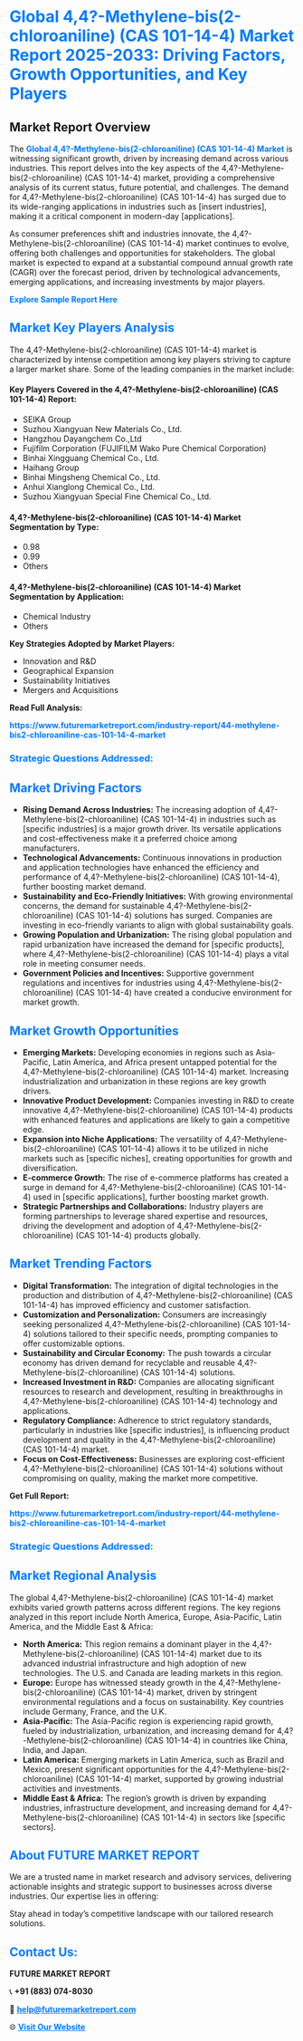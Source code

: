 <h1 style="color: #007BFF;">Global 4,4?-Methylene-bis(2-chloroaniline) (CAS 101-14-4) Market Report 2025-2033: Driving Factors, Growth Opportunities, and Key Players</h1>

<section id="overview">
<h2>Market Report Overview</h2>
<p>The <a href="https://www.futuremarketreport.com/industry-report/44-methylene-bis2-chloroaniline-cas-101-14-4-market" style="color: #007BFF; text-decoration: none;"><strong>Global 4,4?-Methylene-bis(2-chloroaniline) (CAS 101-14-4) Market</strong></a> is witnessing significant growth, driven by increasing demand across various industries. This report delves into the key aspects of the 4,4?-Methylene-bis(2-chloroaniline) (CAS 101-14-4) market, providing a comprehensive analysis of its current status, future potential, and challenges. The demand for 4,4?-Methylene-bis(2-chloroaniline) (CAS 101-14-4) has surged due to its wide-ranging applications in industries such as [insert industries], making it a critical component in modern-day [applications].</p>
<p>As consumer preferences shift and industries innovate, the 4,4?-Methylene-bis(2-chloroaniline) (CAS 101-14-4) market continues to evolve, offering both challenges and opportunities for stakeholders. The global market is expected to expand at a substantial compound annual growth rate (CAGR) over the forecast period, driven by technological advancements, emerging applications, and increasing investments by major players.</p>
</section>

<section id="overview">
<p><a href="https://www.futuremarketreport.com/request-sample/reportId=114396" style="color: #007BFF; text-decoration: none;"><strong>Explore Sample Report Here</strong></a></p>
</section>

<section id="key-players">
<h2 style="color: #007BFF;">Market Key Players Analysis</h2>
<p>The 4,4?-Methylene-bis(2-chloroaniline) (CAS 101-14-4) market is characterized by intense competition among key players striving to capture a larger market share. Some of the leading companies in the market include:</p>
<h4>Key Players Covered in the 4,4?-Methylene-bis(2-chloroaniline) (CAS 101-14-4) Report:</h4>
<ul><li>SEIKA Group</li><li>Suzhou Xiangyuan New Materials Co., Ltd.</li><li>Hangzhou Dayangchem Co.,Ltd</li><li>Fujifilm Corporation (FUJIFILM Wako Pure Chemical Corporation)</li><li>Binhai Xingguang Chemical Co., Ltd.</li><li>Haihang Group</li><li>Binhai Mingsheng Chemical Co., Ltd.</li><li>Anhui Xianglong Chemical Co., Ltd.</li><li>Suzhou Xiangyuan Special Fine Chemical Co., Ltd.</li></ul>
<h4>4,4?-Methylene-bis(2-chloroaniline) (CAS 101-14-4) Market Segmentation by Type:</h4>
<ul><li>0.98</li><li>0.99</li><li>Others</li></ul>

<h4>4,4?-Methylene-bis(2-chloroaniline) (CAS 101-14-4) Market Segmentation by Application:</h4>
<ul><li>Chemical Industry</li><li>Others</li></ul>
<p><strong>Key Strategies Adopted by Market Players:</strong></p>
<ul>
<li>Innovation and R&D</li>
<li>Geographical Expansion</li>
<li>Sustainability Initiatives</li>
<li>Mergers and Acquisitions</li>
</ul>
</section>

<section>
<p><strong>Read Full Analysis: </strong></p><a href="https://www.futuremarketreport.com/industry-report/44-methylene-bis2-chloroaniline-cas-101-14-4-market" style="color: #007BFF; text-decoration: none;"><strong>https://www.futuremarketreport.com/industry-report/44-methylene-bis2-chloroaniline-cas-101-14-4-market</strong></a>
<h3 style="color: #007BFF;">Strategic Questions Addressed:</h3>
</section>

<section id="driving-factors">
<h2 style="color: #007BFF;">Market Driving Factors</h2>
<ul>
<li><strong>Rising Demand Across Industries:</strong> The increasing adoption of 4,4?-Methylene-bis(2-chloroaniline) (CAS 101-14-4) in industries such as [specific industries] is a major growth driver. Its versatile applications and cost-effectiveness make it a preferred choice among manufacturers.</li>
<li><strong>Technological Advancements:</strong> Continuous innovations in production and application technologies have enhanced the efficiency and performance of 4,4?-Methylene-bis(2-chloroaniline) (CAS 101-14-4), further boosting market demand.</li>
<li><strong>Sustainability and Eco-Friendly Initiatives:</strong> With growing environmental concerns, the demand for sustainable 4,4?-Methylene-bis(2-chloroaniline) (CAS 101-14-4) solutions has surged. Companies are investing in eco-friendly variants to align with global sustainability goals.</li>
<li><strong>Growing Population and Urbanization:</strong> The rising global population and rapid urbanization have increased the demand for [specific products], where 4,4?-Methylene-bis(2-chloroaniline) (CAS 101-14-4) plays a vital role in meeting consumer needs.</li>
<li><strong>Government Policies and Incentives:</strong> Supportive government regulations and incentives for industries using 4,4?-Methylene-bis(2-chloroaniline) (CAS 101-14-4) have created a conducive environment for market growth.</li>
</ul>
</section>

<section id="growth-opportunities">
<h2 style="color: #007BFF;">Market Growth Opportunities</h2>
<ul>
<li><strong>Emerging Markets:</strong> Developing economies in regions such as Asia-Pacific, Latin America, and Africa present untapped potential for the 4,4?-Methylene-bis(2-chloroaniline) (CAS 101-14-4) market. Increasing industrialization and urbanization in these regions are key growth drivers.</li>
<li><strong>Innovative Product Development:</strong> Companies investing in R&D to create innovative 4,4?-Methylene-bis(2-chloroaniline) (CAS 101-14-4) products with enhanced features and applications are likely to gain a competitive edge.</li>
<li><strong>Expansion into Niche Applications:</strong> The versatility of 4,4?-Methylene-bis(2-chloroaniline) (CAS 101-14-4) allows it to be utilized in niche markets such as [specific niches], creating opportunities for growth and diversification.</li>
<li><strong>E-commerce Growth:</strong> The rise of e-commerce platforms has created a surge in demand for 4,4?-Methylene-bis(2-chloroaniline) (CAS 101-14-4) used in [specific applications], further boosting market growth.</li>
<li><strong>Strategic Partnerships and Collaborations:</strong> Industry players are forming partnerships to leverage shared expertise and resources, driving the development and adoption of 4,4?-Methylene-bis(2-chloroaniline) (CAS 101-14-4) products globally.</li>
</ul>
</section>

<section id="trending-factors">
<h2 style="color: #007BFF;">Market Trending Factors</h2>
<ul>
<li><strong>Digital Transformation:</strong> The integration of digital technologies in the production and distribution of 4,4?-Methylene-bis(2-chloroaniline) (CAS 101-14-4) has improved efficiency and customer satisfaction.</li>
<li><strong>Customization and Personalization:</strong> Consumers are increasingly seeking personalized 4,4?-Methylene-bis(2-chloroaniline) (CAS 101-14-4) solutions tailored to their specific needs, prompting companies to offer customizable options.</li>
<li><strong>Sustainability and Circular Economy:</strong> The push towards a circular economy has driven demand for recyclable and reusable 4,4?-Methylene-bis(2-chloroaniline) (CAS 101-14-4) solutions.</li>
<li><strong>Increased Investment in R&D:</strong> Companies are allocating significant resources to research and development, resulting in breakthroughs in 4,4?-Methylene-bis(2-chloroaniline) (CAS 101-14-4) technology and applications.</li>
<li><strong>Regulatory Compliance:</strong> Adherence to strict regulatory standards, particularly in industries like [specific industries], is influencing product development and quality in the 4,4?-Methylene-bis(2-chloroaniline) (CAS 101-14-4) market.</li>
<li><strong>Focus on Cost-Effectiveness:</strong> Businesses are exploring cost-efficient 4,4?-Methylene-bis(2-chloroaniline) (CAS 101-14-4) solutions without compromising on quality, making the market more competitive.</li>
</ul>
</section>

<section>
<p><strong>Get Full Report: </strong></p><a href="https://www.futuremarketreport.com/industry-report/44-methylene-bis2-chloroaniline-cas-101-14-4-market" style="color: #007BFF; text-decoration: none;"><strong>https://www.futuremarketreport.com/industry-report/44-methylene-bis2-chloroaniline-cas-101-14-4-market</strong></a>
<h3 style="color: #007BFF;">Strategic Questions Addressed:</h3>
</section>


<section id="regional-analysis">
<h2 style="color: #007BFF;">Market Regional Analysis</h2>
<p>The global 4,4?-Methylene-bis(2-chloroaniline) (CAS 101-14-4) market exhibits varied growth patterns across different regions. The key regions analyzed in this report include North America, Europe, Asia-Pacific, Latin America, and the Middle East & Africa:</p>
<ul>
<li><strong>North America:</strong> This region remains a dominant player in the 4,4?-Methylene-bis(2-chloroaniline) (CAS 101-14-4) market due to its advanced industrial infrastructure and high adoption of new technologies. The U.S. and Canada are leading markets in this region.</li>
<li><strong>Europe:</strong> Europe has witnessed steady growth in the 4,4?-Methylene-bis(2-chloroaniline) (CAS 101-14-4) market, driven by stringent environmental regulations and a focus on sustainability. Key countries include Germany, France, and the U.K.</li>
<li><strong>Asia-Pacific:</strong> The Asia-Pacific region is experiencing rapid growth, fueled by industrialization, urbanization, and increasing demand for 4,4?-Methylene-bis(2-chloroaniline) (CAS 101-14-4) in countries like China, India, and Japan.</li>
<li><strong>Latin America:</strong> Emerging markets in Latin America, such as Brazil and Mexico, present significant opportunities for the 4,4?-Methylene-bis(2-chloroaniline) (CAS 101-14-4) market, supported by growing industrial activities and investments.</li>
<li><strong>Middle East & Africa:</strong> The region’s growth is driven by expanding industries, infrastructure development, and increasing demand for 4,4?-Methylene-bis(2-chloroaniline) (CAS 101-14-4) in sectors like [specific sectors].</li>
</ul>
</section>

<footer>
<h2 style="color: #007BFF;">About FUTURE MARKET REPORT</h2>
<p>We are a trusted name in market research and advisory services, delivering actionable insights and strategic support to businesses across diverse industries. Our expertise lies in offering:</p>

<p>Stay ahead in today’s competitive landscape with our tailored research solutions.</p>

<h2 style="color: #007BFF;">Contact Us:</h2>
<p><strong>FUTURE MARKET REPORT</strong></p>
<p>📞 <strong>+91 (883) 074-8030</strong></p>
<p>📧 <strong><a href="mailto:help@futuremarketreport.com" style="color: #007BFF;">help@futuremarketreport.com</a></strong></p>
<p>🌐 <strong><a href="https://www.futuremarketreport.com/" style="color: #007BFF;">Visit Our Website</a></strong></p>
</footer>